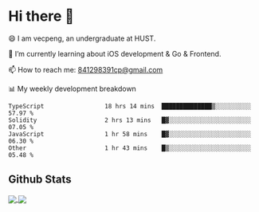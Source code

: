 
# Hi there 👋
😄 I am vecpeng, an undergraduate at HUST.

🌱 I’m currently learning about iOS development & Go & Frontend.

📫 How to reach me: 841298391cp@gmail.com

📊 My weekly development breakdown
<!--START_SECTION:waka-->

```text
TypeScript                 18 hrs 14 mins  ██████████████▒░░░░░░░░░░   57.97 %
Solidity                   2 hrs 13 mins   █▓░░░░░░░░░░░░░░░░░░░░░░░   07.05 %
JavaScript                 1 hr 58 mins    █▓░░░░░░░░░░░░░░░░░░░░░░░   06.30 %
Other                      1 hr 43 mins    █▒░░░░░░░░░░░░░░░░░░░░░░░   05.48 %
```

<!--END_SECTION:waka-->

## Github Stats
<a href="https://github.com/anuraghazra/github-readme-stats">
  <img align="center" src="https://github-readme-stats.vercel.app/api?username=vecpeng&count_private=true&hide=stars" />
</a>
<a href="https://github.com/anuraghazra/convoychat">
  <img align="center" src="https://github-readme-stats.vercel.app/api/top-langs/?username=vecpeng&layout=compact" />
</a>
